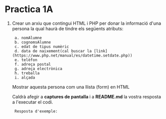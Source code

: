 # Practica 1A

1. Crear un arxiu que contingui HTML i PHP per donar la informació d'una persona la qual haurà de tindre els següents atributs:

        a. nomAlumne
        b. cognomsAlumne
        c. edat de tipus numèric
        d. data de naixement(cal buscar la [link](https://www.php.net/manual/es/datetime.setdate.php))
        e. telèfon
        f. adreça postal
        g. adreça electrònica
        h. treballa
        i. alçada

    Mostrar aquesta persona com una llista (form) en HTML

    Caldrà afegir a <b> captures de pantalla </b> i a <b> README.md </b> la vostra resposta a l'executar el codi.

        Resposta d'exemple:
